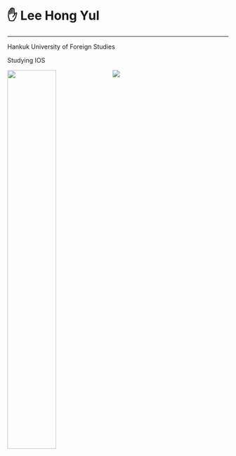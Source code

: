 # ✋ Lee Hong Yul 
---
Hankuk University of Foreign Studies

Studying IOS

<img align="left" width="47%" src ="https://github-readme-stats.vercel.app/api?username=LeeHongYul&show_icons=true&theme=dark" />

<img align="Swift" src ="https://img.shields.io/badge/swift-F54A2A?style=for-the-badge&logo=swift&logoColor=white" />
